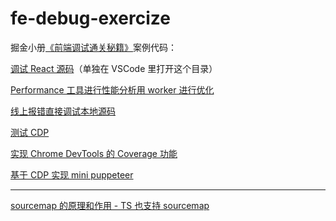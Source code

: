 # fe-debug-exercize

掘金小册[《前端调试通关秘籍》](https://juejin.cn/book/7070324244772716556)案例代码：

[调试 React 源码](./react-source-debug)（单独在 VSCode 里打开这个目录）

[Performance 工具进行性能分析用 worker 进行优化](./worker-performance-optimization)

[线上报错直接调试本地源码](./online-error-debug/)

[测试 CDP](./cdp-test/)

[实现 Chrome DevTools 的 Coverage 功能](./cdp-coverage/)

[基于 CDP 实现 mini puppeteer](./mini-puppeteer)

---

[sourcemap 的原理和作用 - TS 也支持 sourcemap](./ts-source-map/)
